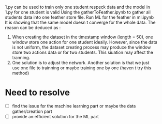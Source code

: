 1.py can be used to train only one student respeck data and the model in 1.py for one student is valid
Using the gatherToFeather.ipynb to gather all students data into one feather store file.
Run ML for the feather in ml.ipynb
It is showing that the same model doesn t converge for the whole data.
The reason can be deduced as :
1. When creating the dataset in the timestamp window (length = 50), one window store one action for one student ideally. However, since the data is not uniform, the dataset creating process may produce the window store two actions data or for two students. This siuation may affect the tranning.
2. One solution is to adjust the network. Another solution is that we just use one file to trainning or maybe training one by one (haven t try this method)
# Need to resolve
- [ ] find the issue for the machine learning part or maybe the data gather/creation part
- [ ] provide an efficient solution for the ML part